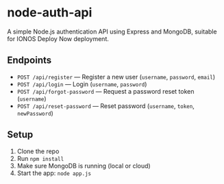 # node-auth-api

A simple Node.js authentication API using Express and MongoDB, suitable for IONOS Deploy Now deployment.

## Endpoints

- `POST /api/register` — Register a new user (`username`, `password`, `email`)
- `POST /api/login` — Login (`username`, `password`)
- `POST /api/forgot-password` — Request a password reset token (`username`)
- `POST /api/reset-password` — Reset password (`username`, `token`, `newPassword`)

## Setup

1. Clone the repo
2. Run `npm install`
3. Make sure MongoDB is running (local or cloud)
4. Start the app: `node app.js`
